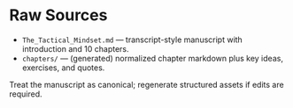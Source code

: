 # Raw Sources

- `The_Tactical_Mindset.md` — transcript-style manuscript with introduction and 10 chapters.
- `chapters/` — (generated) normalized chapter markdown plus key ideas, exercises, and quotes.

Treat the manuscript as canonical; regenerate structured assets if edits are required.
